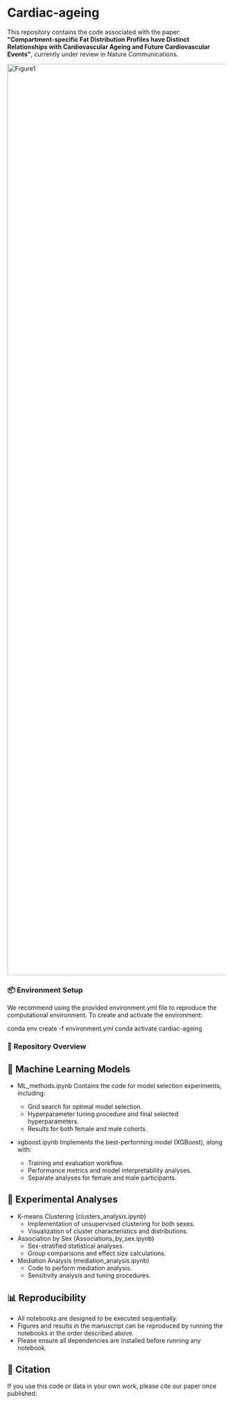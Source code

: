 # Cardiac-ageing

This repository contains the code associated with the paper:
**"Compartment-specific Fat Distribution Profiles have Distinct Relationships with Cardiovascular Ageing and Future Cardiovascular Events"**, currently under review in Nature Communications.

<img width="3000" height="2100" alt="Figure1" src="https://github.com/user-attachments/assets/af102c33-d6ec-4bb6-86f1-b2de80699bd8" />

### 📦 Environment Setup

We recommend using the provided environment.yml file to reproduce the computational environment.
To create and activate the environment:

conda env create -f environment.yml
conda activate cardiac-ageing

### 📂 Repository Overview

## 🔬 Machine Learning Models
- ML_methods.ipynb
  Contains the code for model selection experiments, including:
  - Grid search for optimal model selection.
  - Hyperparameter tuning procedure and final selected hyperparameters.
  - Results for both female and male cohorts.

- xgboost.ipynb
  Implements the best-performing model (XGBoost), along with:
  - Training and evaluation workflow.
  - Performance metrics and model interpretability analyses.
  - Separate analyses for female and male participants.

## 🧪 Experimental Analyses

- K-means Clustering (clusters_analysis.ipynb)
  - Implementation of unsupervised clustering for both sexes.
  - Visualization of cluster characteristics and distributions.
- Association by Sex (Associations_by_sex.ipynb)
  - Sex-stratified statistical analyses.
  - Group comparisons and effect size calculations.
- Mediation Analysis (mediation_analysis.ipynb)
  - Code to perform mediation analysis.
  - Sensitivity analysis and tuning procedures.

## 📊 Reproducibility

- All notebooks are designed to be executed sequentially.
- Figures and results in the manuscript can be reproduced by running the notebooks in the order described above.
- Please ensure all dependencies are installed before running any notebook.

## 📜 Citation

If you use this code or data in your own work, please cite our paper once published:
